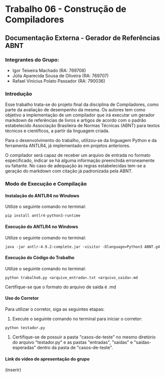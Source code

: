 # Trabalho 06 - Construção de Compiladores

## Documentação Externa - Gerador de Referências ABNT

### Integrantes do Grupo:

- Igor Teixeira Machado (RA: 769708)
- Júlia Aparecida Sousa de Oliveira (RA: 769707)
- Rafael Vinicius Polato Passador (RA: 790036)

### Introdução

Esse trabalho trata-se do projeto final da disciplina de Compiladores, como parte da avaliação de desempenho da mesma. Os autores tem como objetivo a implementação de um compilador que irá executar um gerador markdown de referências de livros e artigos de acordo com o padrão estabelecido Associação Brasileira de Normas Técnicas (ABNT) para textos técnicos e científicos, a partir da linguagem criada. 

Para o desenvolvimento do trabalho, utilizou-se da linguagem Python e da ferramenta ANTLR4, já implementado em projetos anteriores.

O compilador será capaz de receber um arquivo de entrada no formato especificado, indicar se há alguma informação preenchida erroneamente ou faltante. No caso de adequação às regras estabelecidas tem-se a geração do markdown com citação já padronizada pela ABNT. 

### Modo de Execução e Compilação

#### Instalação do ANTLR4 no Windows
Utilize o seguinte comando no terminal:
```
pip install antlr4-python3-runtime
```
#### Execução do ANTLR4 no Windows
Utilize o seguinte comando no terminal:
```
java -jar antlr-4.9.2-complete.jar -visitor -Dlanguage=Python3 ABNT.g4
```
#### Execução do Código do Trabalho
Utilize o seguinte comando no terminal:
```
python trabalho6.py <arquivo_entrada>.txt <arquivo_saida>.md
```
Certifique-se que o formato do arquivo de saída é .md
#### Uso do Corretor
Para utilizar o corretor, siga as seguintes etapas:
1. Execute o seguinte comando no terminal para iniciar o corretor:
```
python testador.py
```
1. Certifique-se de possuir a pasta "casos-de-teste" no mesmo diretório do arquivo "testador.py" e as pastas "entradas", "saidas" e "saidas-esperadas" dentro da pasta de "casos-de-teste".

#### Link do vídeo de apresentação do grupo 
(inserir)
